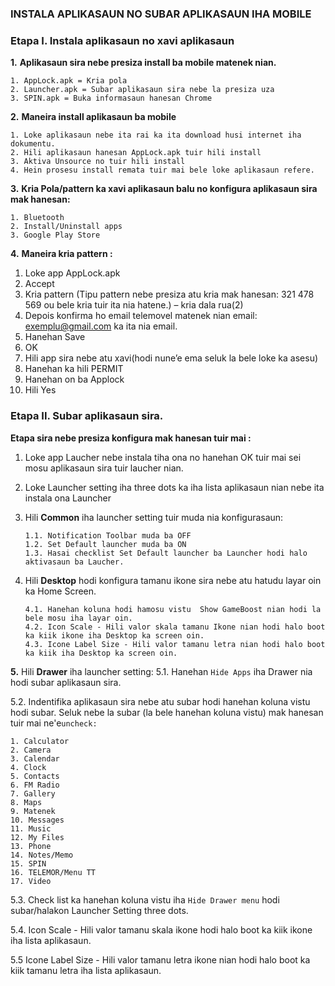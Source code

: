 ### INSTALA APLIKASAUN NO SUBAR APLIKASAUN IHA MOBILE

### Etapa I. Instala aplikasaun no xavi aplikasaun

**1.**       **Aplikasaun sira nebe presiza install ba mobile matenek nian.**

```
1. AppLock.apk = Kria pola
2. Launcher.apk = Subar aplikasaun sira nebe la presiza uza
3. SPIN.apk = Buka informasaun hanesan Chrome
```

**2.**      **Maneira install aplikasaun ba mobile** 

```
1. Loke aplikasaun nebe ita rai ka ita download husi internet iha dokumentu.
2. Hili aplikasaun hanesan AppLock.apk tuir hili install
3. Aktiva Unsource no tuir hili install
4. Hein prosesu install remata tuir mai bele loke aplikasaun refere. 
```

**3.**      **Kria Pola/pattern ka xavi aplikasaun balu no konfigura aplikasaun sira mak hanesan:** 

```
1. Bluetooth
2. Install/Uninstall apps
3. Google Play Store
```

**4.**      **Maneira kria pattern :**

1. Loke app AppLock.apk 
2. Accept 
3. Kria pattern (Tipu pattern nebe presiza atu kria mak hanesan: 321  478  569 ou bele kria tuir ita nia hatene.) – kria dala rua(2)
4. Depois konfirma ho email telemovel matenek nian email: [exemplu@gmail.com](mailto:matenekphone@catalpa.io) ka ita nia email.
5. Hanehan  Save
6. OK
7. Hili app sira nebe atu xavi(hodi nune’e ema seluk la bele loke ka asesu)
8. Hanehan ka hili PERMIT
9. Hanehan on ba Applock
10. Hili Yes

### Etapa II. Subar aplikasaun sira.

**Etapa sira nebe presiza konfigura mak hanesan tuir mai :** 

1. Loke app Laucher nebe instala tiha ona no hanehan OK tuir mai sei mosu aplikasaun sira tuir laucher nian.

2. Loke Launcher setting iha three dots ka iha lista aplikasaun nian nebe ita instala ona Launcher

3. Hili **Common** iha launcher setting tuir muda nia konfigurasaun:

   ```
   1.1. Notification Toolbar muda ba OFF
   1.2. Set Default launcher muda ba ON
   1.3. Hasai checklist Set Default launcher ba Launcher hodi halo aktivasaun ba Laucher.
   ```

4. Hili **Desktop** hodi konfigura tamanu ikone sira nebe atu hatudu layar oin ka Home Screen.

   ```
   4.1. Hanehan koluna hodi hamosu vistu  Show GameBoost nian hodi la bele mosu iha layar oin.
   4.2. Icon Scale - Hili valor skala tamanu Ikone nian hodi halo boot ka kiik ikone iha Desktop ka screen oin. 
   4.3. Icone Label Size - Hili valor tamanu letra nian hodi halo boot ka kiik iha Desktop ka screen oin. 
   ```

**5.** Hili **Drawer** iha launcher setting:
5.1. Hanehan `Hide Apps` iha Drawer nia hodi subar aplikasaun sira.

5.2. Indentifika aplikasaun sira nebe atu subar hodi hanehan koluna vistu hodi subar. Seluk nebe la subar (la bele hanehan koluna vistu) mak hanesan tuir mai ne'e`uncheck:`

```
1. Calculator
2. Camera
3. Calendar
4. Clock
5. Contacts
6. FM Radio
7. Gallery
8. Maps
9. Matenek
10. Messages
11. Music
12. My Files
13. Phone
14. Notes/Memo
15. SPIN
16. TELEMOR/Menu TT
17. Video
```

 5.3. Check list  ka hanehan koluna vistu iha `Hide Drawer menu` hodi subar/halakon Launcher Setting three dots.

5.4. Icon Scale - Hili valor tamanu skala ikone hodi halo boot ka kiik ikone iha lista aplikasaun. 

5.5 Icone Label Size - Hili valor tamanu letra ikone nian hodi halo boot ka kiik tamanu letra iha lista aplikasaun. 
